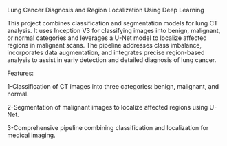 
Lung Cancer Diagnosis and Region Localization Using Deep Learning

This project combines classification and segmentation models for lung CT analysis. It uses Inception V3 for classifying images into benign, malignant, or normal categories and leverages a U-Net model to localize affected regions in malignant scans. The pipeline addresses class imbalance, incorporates data augmentation, and integrates precise region-based analysis to assist in early detection and detailed diagnosis of lung cancer.

Features:

1-Classification of CT images into three categories: benign, malignant, and normal.

2-Segmentation of malignant images to localize affected regions using U-Net.

3-Comprehensive pipeline combining classification and localization for medical imaging.

